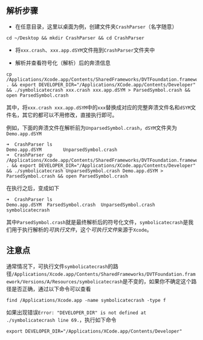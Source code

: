 ## 解析步骤

- 在任意目录，这里以桌面为例，创建文件夹`CrashParser`（名字随意）

```
cd ~/Desktop && mkdir CrashParser && cd CrashParser
```

- 将`xxx.crash`、`xxx.app.dSYM`文件拖到`CrashParser`文件夹中

- 解析并查看符号化（解析）后的奔溃信息

```
cp /Applications/Xcode.app/Contents/SharedFrameworks/DVTFoundation.framework/Versions/A/Resources/symbolicatecrash . && export DEVELOPER_DIR="/Applications/XCode.app/Contents/Developer" && ./symbolicatecrash xxx.crash xxx.app.dSYM > ParsedSymbol.crash && open ParsedSymbol.crash
```

其中，将`xxx.crash xxx.app.dSYM`中的`xxx`替换成对应的完整奔溃文件名和`dSYM`文件名，其它的都可以不用修改，直接执行即可。

例如，下面的奔溃文件在解析前为`UnparsedSymbol.crash`，`dSYM`文件夹为`Demo.app.dSYM`

```
➜  CrashParser ls
Demo.app.dSYM        UnparsedSymbol.crash
➜  CrashParser cp /Applications/Xcode.app/Contents/SharedFrameworks/DVTFoundation.framework/Versions/A/Resources/symbolicatecrash . && export DEVELOPER_DIR="/Applications/XCode.app/Contents/Developer" && ./symbolicatecrash UnparsedSymbol.crash Demo.app.dSYM > ParsedSymbol.crash && open ParsedSymbol.crash
```

在执行之后，变成如下

```
➜  CrashParser ls
Demo.app.dSYM  ParsedSymbol.crash  UnparsedSymbol.crash symbolicatecrash
```

其中`ParsedSymbol.crash`就是最终解析后的符号化文件，`symbolicatecrash`是我们用于执行解析的*可执行文件*，这个*可执行文件*来源于`Xcode`。

## 注意点

通常情况下，可执行文件`symbolicatecrash`的路径`/Applications/Xcode.app/Contents/SharedFrameworks/DVTFoundation.framework/Versions/A/Resources/symbolicatecrash`是不变的，如果你不确定这个路径是否正确，通过以下命令可以查看

```
find /Applications/Xcode.app -name symbolicatecrash -type f
```

如果出现错误`Error: "DEVELOPER_DIR" is not defined at ./symbolicatecrash line 69.`，执行如下命令

```
export DEVELOPER_DIR="/Applications/XCode.app/Contents/Developer"
```